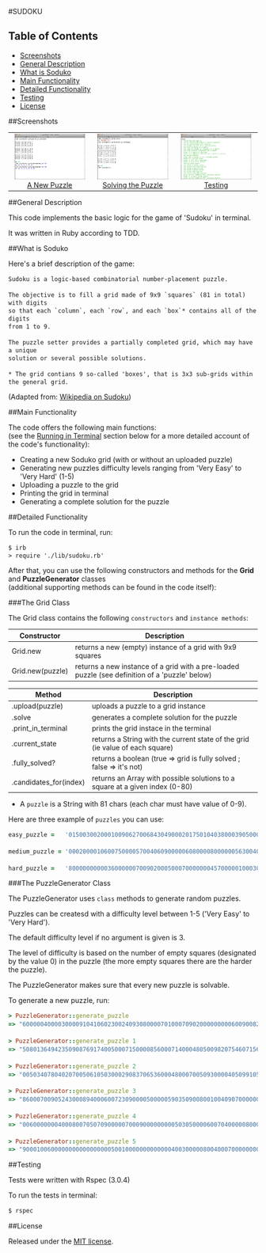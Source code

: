 #SUDOKU

## Table of Contents

* [Screenshots](#screenshots)
* [General Description](#general-description)
* [What is Soduko](#what-is-soduko)
* [Main Functionality](#main-functionality)
* [Detailed Functionality](#detailed-functionality)
* [Testing](#testing)
* [License](#license)


##Screenshots

<table>
	<tr>
		<td align="center" width="190px">
			<a href="https://raw.githubusercontent.com/nadavmatalon/sudoku/master/images/sudoku_1.jpg">
				<img src="images/sudoku_1.jpg" height="92px" />
				  A New Puzzle
			</a>
		</td>
		<td align="center" width="190px">
			<a href="https://raw.githubusercontent.com/nadavmatalon/sudoku/master/images/sudoku_2.jpg">
				<img src="images/sudoku_2.jpg" height="92px" />
				 Solving the Puzzle
			</a>
		</td>
		<td align="center" width="190px">
			<a href="https://raw.githubusercontent.com/nadavmatalon/sudoku/master/images/sudoku_3.jpg">
				<img src="images/sudoku_3.jpg" height="92px" />
				 Testing
			</a>
		</td>
	</tr>
</table>


##General Description

This code implements the basic logic for the game of 'Sudoku' in terminal.

It was written in Ruby according to TDD.


##What is Soduko

Here's a brief description of the game:

```
Sudoku is a logic-based combinatorial number-placement puzzle. 

The objective is to fill a grid made of 9x9 `squares` (81 in total) with digits  
so that each `column`, each `row`, and each `box`* contains all of the digits 
from 1 to 9. 

The puzzle setter provides a partially completed grid, which may have a unique 
solution or several possible solutions.

* The grid contians 9 so-called 'boxes', that is 3x3 sub-grids within the general grid.
```

(Adapted from: [Wikipedia on Sudoku](http://en.wikipedia.org/wiki/Sudoku))


##Main Functionality

The code offers the following main functions:<br/>
(see the [Running in Terminal](#running-in-terminal) section below for a 
more detailed account of the code's functionality):
* Creating a new Soduko grid (with or without an uploaded puzzle)
* Generating new puzzles difficulty levels ranging from 'Very Easy' to 'Very Hard' (1-5)
* Uploading a puzzle to the grid
* Printing the grid in terminal
* Generating a complete solution for the puzzle


##Detailed Functionality

To run the code in terminal, run:

```
$ irb
> require './lib/sudoku.rb'
```

After that, you can use the following constructors and methods for the __Grid__ and __PuzzleGenerator__ classes<br/> 
(additional supporting methods can be found in the code itself):


###The Grid Class

The Grid class contains the following `constructors` and `instance methods`:

| Constructor  | Description                                                      |
|----------|-----------------------------------------------------------------------|
| Grid.new | returns a new (empty) instance of a grid with 9x9 squares             |
| Grid.new(puzzle) | returns a new instance of a grid with a pre-loaded puzzle (see definition of a 'puzzle' below) | 

| Method  | Description                                                           |
|----------|-----------------------------------------------------------------------|
| .upload(puzzle) | uploads a puzzle to a grid instance                           |
| .solve   | generates a complete solution for the puzzle                          |
| .print_in_terminal  | prints the grid instace in the terminal                    |
| .current_state | returns a String with the current state of the grid (ie value of each square) |
| .fully_solved? | returns a boolean (true => grid is fully solved ; false => it's not) |
| .candidates_for(index) | returns an Array with possible solutions to a square at a given index (0-80) | 

* A `puzzle` is a String with 81 chars (each char must have value of 0-9).

Here are three example of `puzzles` you can use:

```ruby
easy_puzzle =   '015003002000100906270068430490002017501040380003905000900081040860070025037204600'

medium_puzzle = '000200001060075000057004060900000608000080000005630040500003000002000930708000014'

hard_puzzle =   '800000000003600000070090200050007000000045700000100030001000068008500010090000400'
```

###The PuzzleGenerator Class

The PuzzleGenerator uses `class` methods to generate random puzzles.

Puzzles can be createsd with a difficulty level between 1-5 ('Very Easy' to 'Very Hard').

The default difficulty level if no argument is given is 3.

The level of difficulty is based on the number of empty squares (designated by the value 0)
in the puzzle (the more empty squares there are the harder the puzzle).

The PuzzleGenerator makes sure that every new puzzle is solvable.

To generate a new puzzle, run:

```ruby
> PuzzleGenerator::generate_puzzle
=> "600000400003000091041060230024093080000701000709020000000006009008279050000045800"

> PuzzleGenerator::generate_puzzle 1
=> "508013649423509087691740050007150000856000714000480500982075460715624003000891200"

> PuzzleGenerator::generate_puzzle 2
=> "005034078040207005061050300029083706536000480007005093000040509910500800050908042"

> PuzzleGenerator::generate_puzzle 3
=> "860007009052430008940006007230900005000005903509008001004090700000003010080000000"

> PuzzleGenerator::generate_puzzle 4
=> "006000000040008007050709000007000900000000050305000060070400000800000006004000079"

> PuzzleGenerator::generate_puzzle 5
=> "900010060000000000000000050010000000000000400300000800400070000000000000000000000"

```

##Testing

Tests were written with Rspec (3.0.4)

To run the tests in terminal: 

```bash
$ rspec
```

##License

<p>Released under the <a href="http://www.opensource.org/licenses/MIT">MIT license</a>.</p>

